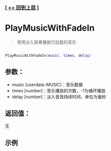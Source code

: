 ### [[ << 回到上层 ]](index.md)

# PlayMusicWithFadeIn

> 使用淡入效果播放已加载的音乐

```lua

PlayMusicWithFadeIn(music, times, delay)

```

## 参数：

+ music [userdata-MUSIC]：音乐数据
+ times [number]：音乐播放的次数，-1为循环播放
+ delay [number]：淡入音效持续时间，单位为毫秒

## 返回值：

无

## 示例

```lua

```
